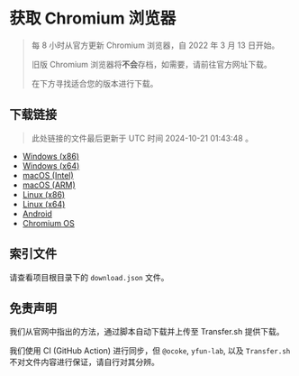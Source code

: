 # 获取 Chromium 浏览器

> 每 8 小时从官方更新 Chromium 浏览器，自 2022 年 3 月 13 日开始。
> 
> 旧版 Chromium 浏览器将**不会**存档，如需要，请前往官方网址下载。
>
> 在下方寻找适合您的版本进行下载。

## 下载链接

> 此处链接的文件最后更新于 UTC 时间 2024-10-21 01:43:48
。

- [Windows (x86)]()
- [Windows (x64)]()
- [macOS (Intel)]()
- [macOS (ARM)]()
- [Linux (x86)]()
- [Linux (x64)]()
- [Android]()
- [Chromium OS]()

## 索引文件

请查看项目根目录下的 `download.json` 文件。

## 免责声明

我们从官网中指出的方法，通过脚本自动下载并上传至 Transfer.sh 提供下载。

我们使用 CI (GitHub Action) 进行同步，但 `@ocoke`, `yfun-lab`, 以及 `Transfer.sh` 不对文件内容进行保证，请自行对其分辨。
